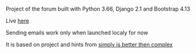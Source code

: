 Project of the forum built with Python 3.66, Django 2.1 and Bootstrap 4.13

Live [here](http://tealhedgehog.pl/)


Sending emails work only when launched localy for now



It is based on project and hints from [simply is better then complex](https://simpleisbetterthancomplex.com/series/2017/09/04/a-complete-beginners-guide-to-django-part-1.html)



